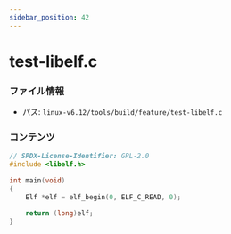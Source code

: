 ```yaml
---
sidebar_position: 42
---
```

# test-libelf.c

### ファイル情報

- パス: `linux-v6.12/tools/build/feature/test-libelf.c`

### コンテンツ

```c
// SPDX-License-Identifier: GPL-2.0
#include <libelf.h>

int main(void)
{
	Elf *elf = elf_begin(0, ELF_C_READ, 0);

	return (long)elf;
}

```
